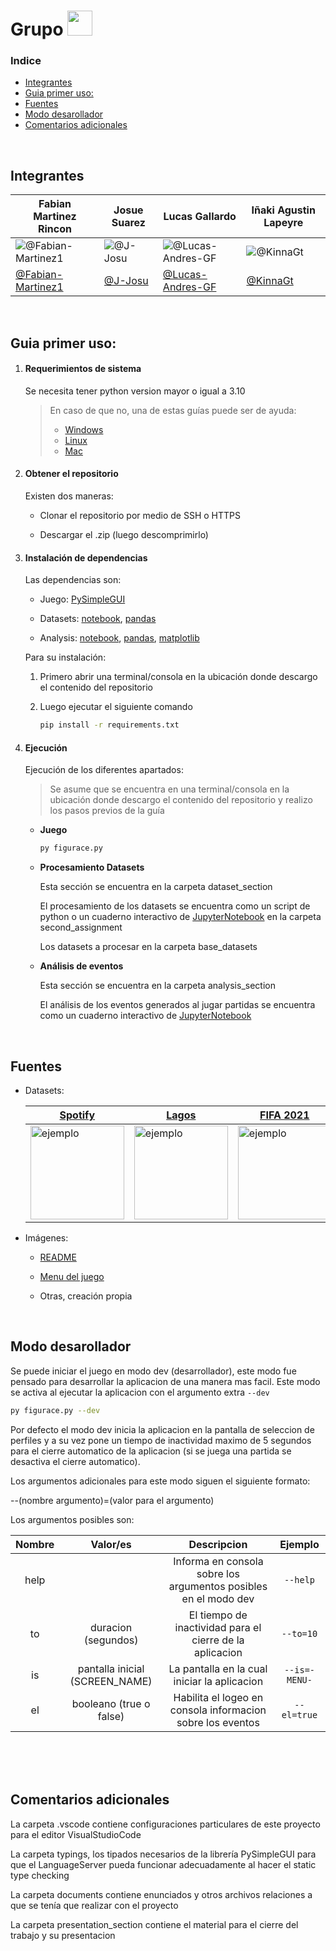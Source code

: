 <h1> Grupo <img src="https://media.giphy.com/media/lkTunMhUitIEITABuS/giphy.gif" height="40"/></h1>


### Indice

- [Integrantes](#integrantes)
- [Guia primer uso:](#guia-primer-uso)
- [Fuentes](#fuentes)
- [Modo desarollador](#modo-desarollador)
- [Comentarios adicionales](#comentarios-adicionales)


<br>


## Integrantes

Fabian Martinez Rincon | Josue Suarez | Lucas Gallardo | Iñaki Agustin Lapeyre
--- | --- | --- | ---
![@Fabian-Martinez1](https://avatars.githubusercontent.com/Fabian-Martinez1?s=150&v=0) | ![@J-Josu](https://avatars.githubusercontent.com/J-Josu?s=150&v=1) | ![@Lucas-Andres-GF](https://avatars.githubusercontent.com/Lucas-Andres-GF?s=150&v=1) | ![@KinnaGt](https://avatars.githubusercontent.com/KinnaGt?s=150&v=1)
[@Fabian-Martinez1](https://github.com/Fabian-Martinez1) | [@J-Josu](https://github.com/J-Josu) | [@Lucas-Andres-GF](https://github.com/Lucas-Andres-GF) | [@KinnaGt](https://github.com/KinnaGt)


<br>


## Guia primer uso:

1. #### Requerimientos de sistema

    Se necesita tener python version mayor o igual a 3.10

    > En caso de que no, una de estas guías puede ser de ayuda:
    > - [Windows](https://docs.python.org/es/3.10/using/windows.html)
    > - [Linux](https://docs.python.org/es/3.10/using/unix.html)
    > - [Mac](https://docs.python.org/es/3.10/using/mac.html)

1. #### Obtener el repositorio

    Existen dos maneras:

    - Clonar el repositorio por medio de SSH o HTTPS

    - Descargar el .zip (luego descomprimirlo)

1. #### Instalación de dependencias

    Las dependencias son:

    - Juego: [PySimpleGUI](https://pysimplegui.readthedocs.io/en/latest/)

    - Datasets: [notebook](https://jupyter.org/), [pandas](https://pandas.pydata.org/)

    - Analysis: [notebook](https://jupyter.org/), [pandas](https://pandas.pydata.org/), [matplotlib](https://matplotlib.org/)

    Para su instalación:

    1. Primero abrir una terminal/consola en la ubicación donde descargo el contenido del repositorio

    2. Luego ejecutar el siguiente comando
        ```bash
        pip install -r requirements.txt
        ```

1. #### Ejecución

    Ejecución de los diferentes apartados:

    > Se asume que se encuentra en una terminal/consola en la ubicación donde descargo el contenido del repositorio y realizo los pasos previos de la guía

    - **Juego**

        ```bash
        py figurace.py
        ```

    - **Procesamiento Datasets**

        Esta sección se encuentra en la carpeta dataset_section

        El procesamiento de los datasets se encuentra como un script de python o un cuaderno interactivo de [JupyterNotebook](https://jupyter.org/) en la carpeta second_assignment

        Los datasets a procesar en la carpeta base_datasets

    - **Análisis de eventos**

        Esta sección se encuentra en la carpeta analysis_section

        El análisis de los eventos generados al jugar partidas se encuentra como un cuaderno interactivo de [JupyterNotebook](https://jupyter.org/)


<br>


## Fuentes

- Datasets:

    [Spotify](https://www.kaggle.com/datasets/muhmores/spotify-top-100-songs-of-20152019) | [Lagos](https://www.ign.gob.ar/NuestrasActividades/Geografia/DatosArgentina/Lagos) | [FIFA 2021](https://www.kaggle.com/datasets/aayushmishra1512/fifa-2021-complete-player-data?resource=download)
    --- | --- | --- 
    <img src = "https://user-images.githubusercontent.com/55964635/170844079-de18c35d-138a-4c24-af09-c74086ffcab8.jpg" width = "150" height = "150" alt = "ejemplo" align = "center" /> | <img src = "https://user-images.githubusercontent.com/55964635/170844002-7aa0ba0d-7b8b-4c2c-adfa-2adec352e59c.jpg" width = "150" height = "150" alt = "ejemplo" align = "center" /> | <img src = "https://user-images.githubusercontent.com/55964635/170844054-57c7460d-62d0-4cc1-988e-32232ef88e15.jpg" width = "150" height = "150" alt = "ejemplo" align = "center" />

- Imágenes:

    - [README](https://pixabay.com/es/)

    - [Menu del juego](https://romannurik.github.io/AndroidAssetStudio/icons-notification.html)

    - Otras, creación propia


<br>


## Modo desarollador

Se puede iniciar el juego en modo dev (desarrollador), este modo fue pensado para desarrollar la aplicacion de una manera mas facil. Este modo se activa al ejecutar la aplicacion con el argumento extra `--dev`

```bash
py figurace.py --dev
```

Por defecto el modo dev inicia la aplicacion en la pantalla de seleccion de perfiles y a su vez pone un tiempo de inactividad maximo de 5 segundos para el cierre automatico de la aplicacion (si se juega una partida se desactiva el cierre automatico).

Los argumentos adicionales para este modo siguen el siguiente formato:

--(nombre argumento)=(valor para el argumento)

Los argumentos posibles son:

| Nombre | Valor/es | Descripcion | Ejemplo |
| :-: | :-: | :-: | :-: |
| help | | Informa en consola sobre los argumentos posibles en el modo dev | <nobr>`--help`</nobr> |
| to | duracion (segundos) | El tiempo de inactividad para el cierre de la aplicacion | <nobr>`--to=10`</nobr> |
| is | pantalla inicial (SCREEN_NAME) | La pantalla en la cual iniciar la aplicacion | <nobr>`--is=-MENU-`</nobr> |
| el | booleano (true o false) | Habilita el logeo en consola informacion sobre los eventos | <nobr>`--el=true`</nobr> |


<br>
<br>
<br>


## Comentarios adicionales

La carpeta .vscode contiene configuraciones particulares de este proyecto para el editor VisualStudioCode

La carpeta typings, los tipados necesarios de la librería PySimpleGUI para que el LanguageServer pueda funcionar adecuadamente al hacer el static type checking

La carpeta documents contiene enunciados y otros archivos relaciones a que se tenía que realizar con el proyecto

La carpeta presentation_section contiene el material para el cierre del trabajo y su presentacion
